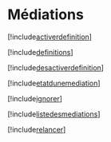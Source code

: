 # Médiations

[!include[activerdefinition](mediations.activerdefinition.autogen.md)]

[!include[definitions](mediations.definitions.autogen.md)]

[!include[desactiverdefinition](mediations.desactiverdefinition.autogen.md)]

[!include[etatdunemediation](mediations.etatdunemediation.autogen.md)]

[!include[ignorer](mediations.ignorer.autogen.md)]

[!include[listedesmediations](mediations.listedesmediations.autogen.md)]

[!include[relancer](mediations.relancer.autogen.md)]


























